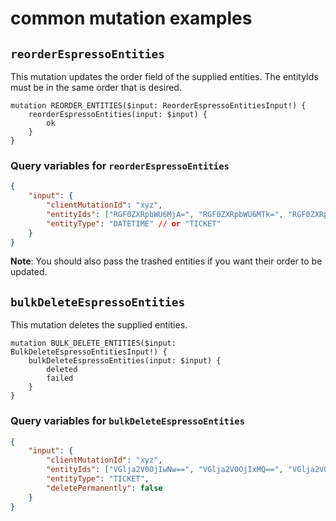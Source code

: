 # common mutation examples

## `reorderEspressoEntities`

This mutation updates the order field of the supplied entities. The entityIds must be in the same order that is desired.

```gql
mutation REORDER_ENTITIES($input: ReorderEspressoEntitiesInput!) {
	reorderEspressoEntities(input: $input) {
		ok
	}
}
```

### Query variables for `reorderEspressoEntities`

```json
{
	"input": {
		"clientMutationId": "xyz",
		"entityIds": ["RGF0ZXRpbWU6MjA=", "RGF0ZXRpbWU6MTk=", "RGF0ZXRpbWU6MjE=", "RGF0ZXRpbWU6MjI="],
		"entityType": "DATETIME" // or "TICKET"
	}
}
```

**Note**: You should also pass the trashed entities if you want their order to be updated.

## `bulkDeleteEspressoEntities`

This mutation deletes the supplied entities.

```gql
mutation BULK_DELETE_ENTITIES($input: BulkDeleteEspressoEntitiesInput!) {
	bulkDeleteEspressoEntities(input: $input) {
		deleted
		failed
	}
}
```

### Query variables for `bulkDeleteEspressoEntities`

```json
{
	"input": {
		"clientMutationId": "xyz",
		"entityIds": ["VGlja2V0OjIwNw==", "VGlja2V0OjIxMQ==", "VGlja2V0OjIxNw=="],
		"entityType": "TICKET",
		"deletePermanently": false
	}
}
```
